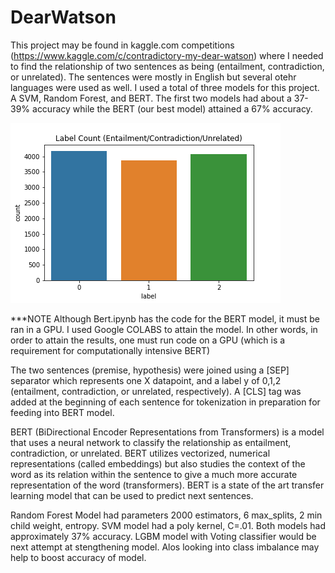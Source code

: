 # DearWatson

This project may be found in kaggle.com competitions (https://www.kaggle.com/c/contradictory-my-dear-watson) where I needed to find the relationship of two sentences as being (entailment, contradiction, or unrelated). The sentences were mostly in English but several otehr languages were used as well. I used a total of three models for this project. A SVM, Random Forest, and BERT. The first two models had about a 37-39% accuracy while the BERT (our best model) attained a 67% accuracy. 

![](images/DearWatson.png)

***NOTE Although Bert.ipynb has the code for the BERT model, it must be ran in a GPU. I used Google COLABS to attain the model. In other words, in order to attain the results, one must run code on a GPU (which is a requirement for computationally intensive BERT)  

The two sentences (premise, hypothesis) were joined using a [SEP] separator which represents one X datapoint, and a label y of 0,1,2 (entailment, contradiction, or unrelated, respectively). A [CLS] tag was added at the beginning of each sentence for tokenization in preparation for feeding into BERT model.

BERT (BiDirectional Encoder Representations from Transformers) is a model that uses a neural network to classify the relationship as entailment, contradiction, or unrelated. BERT utilizes vectorized, numerical representations (called embeddings) but also studies the context of the word as its relation within the sentence to give a much more accurate representation of the word (transformers). BERT is a state of the art transfer learning model that can be used to predict next sentences. 

Random Forest Model had parameters 2000 estimators, 6 max_splits, 2 min child weight, entropy. SVM model had a poly kernel, C=.01. Both models had approximately 37% accuracy. LGBM model with Voting classifier would be next attempt at stengthening model. Alos looking into class imbalance may help to boost accuracy of model.
